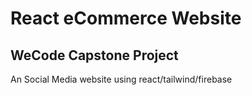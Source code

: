 # React eCommerce Website

## WeCode Capstone Project

An Social Media website using react/tailwind/firebase
